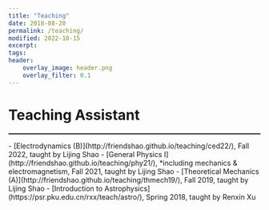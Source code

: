 ```yaml
---
title: "Teaching"
date: 2018-08-20
permalink: /teaching/
modified: 2022-10-15
excerpt:
tags:
header:
    overlay_image: header.png
    overlay_filter: 0.1 
---
```


# Teaching Assistant
<hr style="border:1px solid gray">
 - [Electrodynamics (B)](http://friendshao.github.io/teaching/ced22/), Fall 2022, taught by Lijing Shao
 - [General Physics I](http://friendshao.github.io/teaching/phy21/), *including mechanics & electromagnetism, Fall 2021, taught by Lijing Shao
 - [Theoretical Mechanics (A)](http://friendshao.github.io/teaching/thmech19/), Fall 2019, taught by Lijing Shao
 - [Introduction to Astrophysics](https://psr.pku.edu.cn/rxx/teach/astro/), Spring 2018, taught by Renxin Xu
